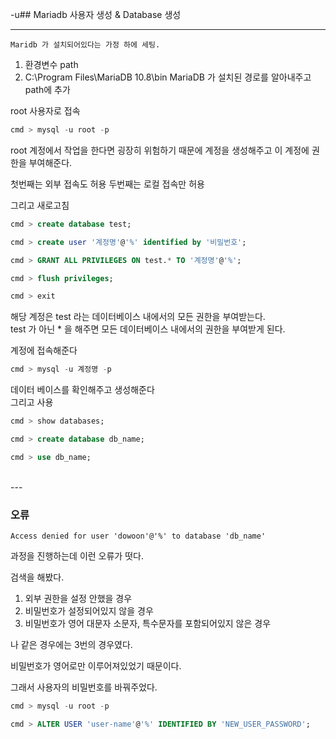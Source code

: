 -u## Mariadb  사용자 생성 & Database 생성

---

``` Maridb 가 설치되어있다는 가정 하에 세팅. ```

1. 환경변수 path
2. C:\Program Files\MariaDB 10.8\bin  MariaDB 가 설치된 경로를 알아내주고 path에 추가

root  사용자로 접속

```sql 
cmd > mysql -u root -p
``` 

root 계정에서 작업을 한다면 굉장히 위험하기 때문에 계정을 생성해주고 이 계정에 권한을 부여해준다. 

첫번째는 외부 접속도 허용 두번째는 로컬 접속만 허용

그리고 새로고침

```sql 
cmd > create database test;

cmd > create user '계정명'@'%' identified by '비밀번호';

cmd > GRANT ALL PRIVILEGES ON test.* TO '계정명'@'%';

cmd > flush privileges;

cmd > exit
``` 
해당 계정은 test 라는 데이터베이스 내에서의 모든 권한을 부여받는다. <br>
test 가 아닌 * 을 해주면 모든 데이터베이스 내에서의 권한을 부여받게 된다.


계정에 접속해준다

```sql 
cmd > mysql -u 계정명 -p
``` 

데이터 베이스를 확인해주고 생성해준다 <br>
그리고 사용

```sql 
cmd > show databases;

cmd > create database db_name;

cmd > use db_name;
``` 
<br>
---

### 오류
``` 
Access denied for user 'dowoon'@'%' to database 'db_name'
```

과정을 진행하는데 이런 오류가 떳다. 

검색을 해봤다.

1. 외부 권한을 설정 안했을 경우
2. 비밀번호가 설정되어있지 않을 경우
3. 비밀번호가 영어 대문자 소문자, 특수문자를 포함되어있지 않은 경우

나 같은 경우에는 3번의 경우였다. 

비밀번호가 영어로만 이루어져있었기 때문이다.

그래서 사용자의 비밀번호를 바꿔주었다.

```sql 
cmd > mysql -u root -p

cmd > ALTER USER 'user-name'@'%' IDENTIFIED BY 'NEW_USER_PASSWORD';
``` 






